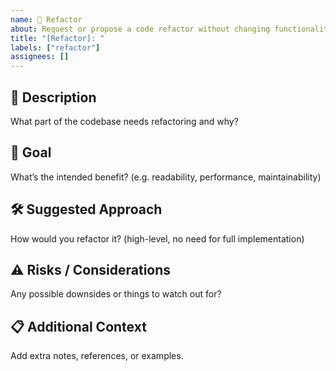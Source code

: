 ```yaml
---
name: 🔧 Refactor
about: Request or propose a code refactor without changing functionality
title: "[Refactor]: "
labels: ["refactor"]
assignees: []
---
```


## 📝 Description
What part of the codebase needs refactoring and why?

## 🎯 Goal
What’s the intended benefit? (e.g. readability, performance, maintainability)

## 🛠️ Suggested Approach
How would you refactor it? (high-level, no need for full implementation)

## ⚠️ Risks / Considerations
Any possible downsides or things to watch out for?

## 📋 Additional Context
Add extra notes, references, or examples.
